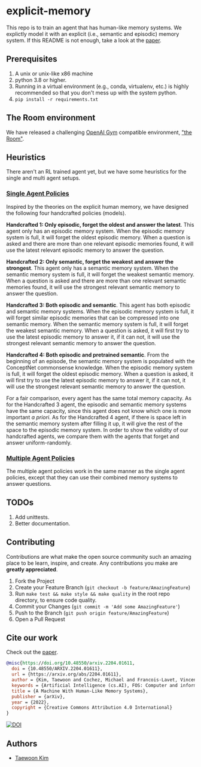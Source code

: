 # explicit-memory

This repo is to train an agent that has human-like memory systems. We explictly model it
with an explicit (i.e., semantic and episodic) memory system. If this README is not enough, take a look at the [paper](https://arxiv.org/abs/2204.01611).

## Prerequisites

1. A unix or unix-like x86 machine
1. python 3.8 or higher.
1. Running in a virtual environment (e.g., conda, virtualenv, etc.) is highly recommended so that you don't mess up with the system python.
1. `pip install -r requirements.txt`

## The Room environment

We have released a challenging [OpenAI Gym](https://gym.openai.com/) compatible environment, ["the Room"](https://github.com/tae898/room-env).

## Heuristics

There aren't an RL trained agent yet, but we have some heuristics for the single and multi agent setups.

### [Single Agent Policies](handcrafted-single-agent.ipynb)

Inspired by the theories on the explicit human memory, we have designed
the following four handcrafted policies (models).

**Handcrafted 1: Only episodic, forget the oldest and answer the
latest**. This agent only has an episodic memory system. When the
episodic memory system is full, it will forget the oldest episodic
memory. When a question is asked and there are more than one relevant
episodic memories found, it will use the latest relevant episodic memory
to answer the question.

**Handcrafted 2: Only semantic, forget the weakest and answer the
strongest**. This agent only has a semantic memory system. When the
semantic memory system is full, it will forget the weakest semantic
memory. When a question is asked and there are more than one relevant
semantic memories found, it will use the strongest relevant semantic
memory to answer the question.

**Handcrafted 3: Both episodic and semantic**. This agent has both
episodic and semantic memory systems. When the episodic memory system is
full, it will forget similar episodic memories that can be compressed
into one semantic memory. When the semantic memory system is full, it
will forget the weakest semantic memory. When a question is asked, it
will first try to use the latest episodic memory to answer it, if it can
not, it will use the strongest relevant semantic memory to answer the
question.

**Handcrafted 4: Both episodic and pretrained semantic**. From the
beginning of an episode, the semantic memory system is populated with
the ConceptNet commonsense knowledge. When the episodic memory system is
full, it will forget the oldest episodic memory. When a question is
asked, it will first try to use the latest episodic memory to answer it,
if it can not, it will use the strongest relevant semantic memory to
answer the question.

For a fair comparison, every agent has the same total memory capacity.
As for the Handcrafted 3 agent, the episodic and semantic memory systems
have the same capacity, since this agent does not know which one is more
important _a priori_. As for the Handcrafted 4 agent, if there is space
left in the semantic memory system after filling it up, it will give the
rest of the space to the episodic memory system. In order to show the
validity of our handcrafted agents, we compare them with the agents that
forget and answer uniform-randomly.

### [Multiple Agent Policies](handcrafted-multi-agent.ipynb)

The multiple agent policies work in the same manner as the single agent
policies, except that they can use their combined memory systems to
answer questions.

## TODOs

1. Add unittests.
1. Better documentation.

## Contributing

Contributions are what make the open source community such an amazing place to be learn, inspire, and create. Any contributions you make are **greatly appreciated**.

1. Fork the Project
1. Create your Feature Branch (`git checkout -b feature/AmazingFeature`)
1. Run `make test && make style && make quality` in the root repo directory, to ensure code quality.
1. Commit your Changes (`git commit -m 'Add some AmazingFeature'`)
1. Push to the Branch (`git push origin feature/AmazingFeature`)
1. Open a Pull Request

## Cite our work

Check out the [paper](https://arxiv.org/abs/2204.01611).

```bibtex
@misc{https://doi.org/10.48550/arxiv.2204.01611,
  doi = {10.48550/ARXIV.2204.01611},
  url = {https://arxiv.org/abs/2204.01611},
  author = {Kim, Taewoon and Cochez, Michael and Francois-Lavet, Vincent and Neerincx, Mark and Vossen, Piek},
  keywords = {Artificial Intelligence (cs.AI), FOS: Computer and information sciences, FOS: Computer and information sciences},
  title = {A Machine With Human-Like Memory Systems},
  publisher = {arXiv},
  year = {2022},
  copyright = {Creative Commons Attribution 4.0 International}
}
```

[![DOI](https://zenodo.org/badge/411241603.svg)](https://zenodo.org/badge/latestdoi/411241603)

## Authors

- [Taewoon Kim](https://taewoon.kim/)
